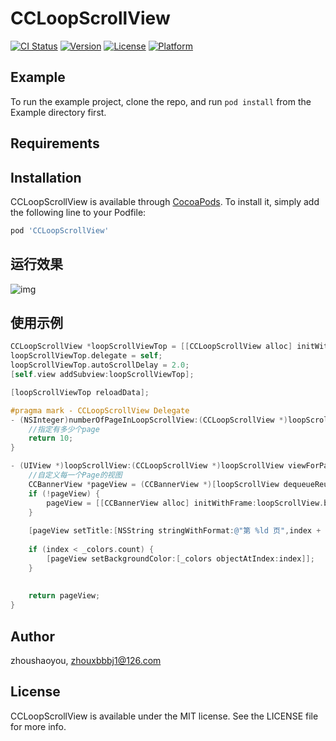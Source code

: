 # CCLoopScrollView

[![CI Status](https://img.shields.io/travis/zhoushaoyou/CCLoopScrollView.svg?style=flat)](https://travis-ci.org/zhoushaoyou/CCLoopScrollView)
[![Version](https://img.shields.io/cocoapods/v/CCLoopScrollView.svg?style=flat)](https://cocoapods.org/pods/CCLoopScrollView)
[![License](https://img.shields.io/cocoapods/l/CCLoopScrollView.svg?style=flat)](https://cocoapods.org/pods/CCLoopScrollView)
[![Platform](https://img.shields.io/cocoapods/p/CCLoopScrollView.svg?style=flat)](https://cocoapods.org/pods/CCLoopScrollView)

## Example

To run the example project, clone the repo, and run `pod install` from the Example directory first.

## Requirements

## Installation

CCLoopScrollView is available through [CocoaPods](https://cocoapods.org). To install
it, simply add the following line to your Podfile:

```ruby
pod 'CCLoopScrollView'
```

## 运行效果
![img](https://github.com/syzhou1223/CCLoopScrollView/blob/master/Example/CCLoopScrollView/screenshot.gif)

## 使用示例
```Objective-C
CCLoopScrollView *loopScrollViewTop = [[CCLoopScrollView alloc] initWithFrame:CGRectMake(0, 110, self.view.frame.size.width, 100)];
loopScrollViewTop.delegate = self;
loopScrollViewTop.autoScrollDelay = 2.0;
[self.view addSubview:loopScrollViewTop];

[loopScrollViewTop reloadData];

#pragma mark - CCLoopScrollView Delegate
- (NSInteger)numberOfPageInLoopScrollView:(CCLoopScrollView *)loopScrollView {
    //指定有多少个page
    return 10;
}

- (UIView *)loopScrollView:(CCLoopScrollView *)loopScrollView viewForPageAtIndex:(NSInteger)index withPosition:(NSInteger)position {
    //自定义每一个Page的视图
    CCBannerView *pageView = (CCBannerView *)[loopScrollView dequeueReusableViewWithPosition:position];
    if (!pageView) {
        pageView = [[CCBannerView alloc] initWithFrame:loopScrollView.bounds];
    }
    
    [pageView setTitle:[NSString stringWithFormat:@"第 %ld 页",index + 1]];
    
    if (index < _colors.count) {
        [pageView setBackgroundColor:[_colors objectAtIndex:index]];
    }
    
    
    return pageView;
}

```


## Author

zhoushaoyou, zhouxbbbj1@126.com

## License

CCLoopScrollView is available under the MIT license. See the LICENSE file for more info.
